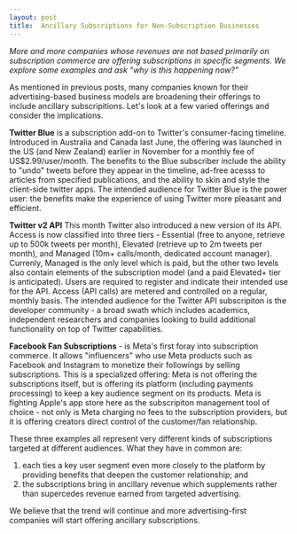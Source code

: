 ```yaml
---
layout: post
title:  Ancillary Subscriptions for Non-Subscription Businesses
---
```


*More and more companies whose revenues are not based primarily on subscription commerce are offering subscriptions in specific segments. We explore some examples and ask "why is this happening now?"* 

<!--excerpt--> 

As mentioned in previous posts, many companies known for their advertising-based business models are broadening their offerings to include ancillary subscripitions. Let's look at a few varied offerings and consider the implications.

**Twitter Blue** is a subscription add-on to Twitter's consumer-facing timeline. Introduced in Australia and Canada last June, the offering was launched in the US (and New Zealand) earlier in November for a monthly fee of US$2.99/user/month. The benefits to the Blue subscriber include the ability to "undo" tweets before they appear in the timeline, ad-free acesss to articles from specified publications, and the ability to skin and style the client-side twitter apps. The intended audience for Twitter Blue is the power user: the benefits make the experience of using Twitter more pleasant and efficient.

**Twitter v2 API** This month Twitter also introduced a new version of its API. Access is now classified into three tiers - Essential (free to anyone, retrieve up to 500k tweets per month), Elevated (retrieve up to 2m tweets per month), and Managed (10m+ calls/month, dedicated account manager). Currenly, Managed is the only level which is paid, but the other two levels also contain elements of the subscription model (and a paid Elevated+ tier is anticipated). Users are required to register and indicate their intended use for the API. Access (API calls) are metered and controlled on a regular, monthly basis. The intended audience for the Twitter API subscripiton is the developer community - a broad swath which includes academics, independent researchers and companies looking to build additional functionality on top of Twitter capabilities.

**Facebook Fan Subscriptions** - is Meta's first foray into subscription commerce. It allows "influencers" who use Meta products such as Facebook and Instagram to monetize their followings by selling subscriptions. This is a specialized offering: Meta is not offering the subscriptions itself, but is offering its platform (including payments processing) to keep a key audience segment on its products.  Meta is fighting Apple's app store here as the subscripiton management tool of choice - not only is Meta charging no fees to the subscription providers, but it is offering creators direct control of the customer/fan relationship.

These three examples all represent very different kinds of subscriptions targeted at different audiences. What they have in common are: 
1. each ties a key user segment even more closely to the platform by providing benefits that deepen the customer relationship; and 
2. the subscriptions bring in ancillary revenue which supplements rather than supercedes revenue earned from targeted advertising. 

We believe that the trend will continue and more advertising-first companies will start offering ancillary subscriptions.